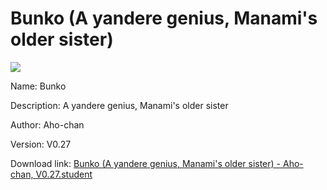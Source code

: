 # Bunko (A yandere genius, Manami's older sister)

<img src = "https://raw.githubusercontent.com/Arbiter1223/Koukou-Gurashi-Custom-Students/master/Students/Files/Bunko%20(A%20yandere%20genius%2C%20Manami's%20older%20sister).png">

Name: Bunko

Description: A yandere genius, Manami's older sister

Author: Aho-chan

Version: V0.27

Download link: <a href="https://raw.githubusercontent.com/Arbiter1223/Koukou-Gurashi-Custom-Students/master/Students/Files/Bunko%20(A%20yandere%20genius%2C%20Manami's%20older%20sister)%20-%20Aho-chan%2C%20V0.27.student">Bunko (A yandere genius, Manami's older sister) - Aho-chan, V0.27.student</a>
